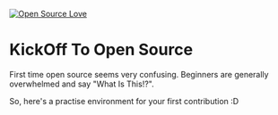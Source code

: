[![Open Source Love](https://badges.frapsoft.com/os/v1/open-source.svg?v=103)](https://github.com/ellerbrock/open-source-badges/)

# KickOff To Open Source

First time open source seems very confusing. Beginners are generally overwhelmed and say "What Is This!?".

So, here's a practise environment for your first contribution :D
